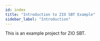 ```yaml
---
id: index
title: "Introduction to ZIO SBT Example"
sidebar_label: "Introduction"
---
```


This is an example project for ZIO SBT.